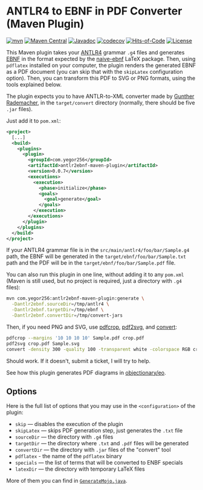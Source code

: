 # ANTLR4 to EBNF in PDF Converter (Maven Plugin)

[![mvn](https://github.com/yegor256/antlr2ebnf-maven-plugin/actions/workflows/mvn.yml/badge.svg)](https://github.com/yegor256/antlr2ebnf-maven-plugin/actions/workflows/mvn.yml)
[![Maven Central](https://img.shields.io/maven-central/v/com.yegor256/antlr2ebnf-maven-plugin.svg)](https://maven-badges.herokuapp.com/maven-central/com.yegor256/antlr2ebnf-maven-plugin)
[![Javadoc](http://www.javadoc.io/badge/com.yegor256/antlr2ebnf-maven-plugin.svg)](http://www.javadoc.io/doc/com.yegor256/antlr2ebnf-maven-plugin)
[![codecov](https://codecov.io/gh/yegor256/antlr2ebnf-maven-plugin/branch/master/graph/badge.svg)](https://codecov.io/gh/yegor256/antlr2ebnf-maven-plugin)
[![Hits-of-Code](https://hitsofcode.com/github/yegor256/antlr2ebnf-maven-plugin)](https://hitsofcode.com/view/github/yegor256/antlr2ebnf-maven-plugin)
[![License](https://img.shields.io/badge/license-MIT-green.svg)](https://github.com/yegor256/antlr2ebnf-maven-plugin/blob/master/LICENSE.txt)

This Maven plugin takes your
[ANTLR4](https://github.com/antlr/antlr4) grammar `.g4` files
and generates
[EBNF](https://en.wikipedia.org/wiki/Extended_Backus%E2%80%93Naur_form)
in the format expected by the
[naive-ebnf](https://ctan.org/pkg/naive-ebnf) LaTeX package.
Then, using `pdflatex` installed on your computer,
the plugin renders the generated EBNF as a PDF document
(you can skip that with the `skipLatex` configuration option).
Then, you can transform this PDF to SVG or PNG formats,
using the tools explained below.

The plugin expects you to have ANTLR-to-XML converter made by
[Gunther Rademacher](https://www.bottlecaps.de/convert/),
in the `target/convert`
directory (normally, there should be five `.jar` files).

Just add it to `pom.xml`:

```xml
<project>
  [...]
  <build>
    <plugins>
      <plugin>
        <groupId>com.yegor256</groupId>
        <artifactId>antlr2ebnf-maven-plugin</artifactId>
        <version>0.0.7</version>
        <executions>
          <execution>
            <phase>initialize</phase>
            <goals>
              <goal>generate</goal>
            </goals>
          </execution>
        </executions>
      </plugin>
    </plugins>
  </build>
</project>
```

If your ANTLR4 grammar file is in the `src/main/antlr4/foo/bar/Sample.g4` path,
the EBNF will be generated in the `target/ebnf/foo/bar/Sample.txt` path and
the PDF will be in the `target/ebnf/foo/bar/Sample.pdf` file.

You can also run this plugin in one line, without adding it to any `pom.xml`
(Maven is still used, but no project is required, just a directory
with `.g4` files):

```bash
mvn com.yegor256:antlr2ebnf-maven-plugin:generate \
  -Dantlr2ebnf.sourceDir=/tmp/antlr4 \
  -Dantlr2ebnf.targetDir=/tmp/ebnf \
  -Dantlr2ebnf.convertDir=/tmp/convert-jars
```

Then, if you need PNG and SVG, use
[pdfcrop](https://ctan.org/pkg/pdfcrop),
[pdf2svg](https://manpages.ubuntu.com/manpages/xenial/man1/pdf2svg.1.html),
and
[convert](https://imagemagick.org/script/convert.php):

```bash
pdfcrop --margins '10 10 10 10' Sample.pdf crop.pdf
pdf2svg crop.pdf Sample.svg
convert -density 300 -quality 100 -transparent white -colorspace RGB crop.pdf Sample.png
```

Should work. If it doesn't, submit a ticket, I will try to help.

See how this plugin generates PDF diagrams in
[objectionary/eo](https://github.com/objectionary/eo).

## Options

Here is the full list of options that you may use in the `<configuration>`
of the plugin:

* `skip` — disables the execution of the plugin
* `skipLatex` — skips PDF generation step, just generates the `.txt` file
* `sourceDir` — the directory with `.g4` files
* `targetDir` — the directory where `.txt` and `.pdf` files will be generated
* `convertDir` — the directory with `.jar` files of the "convert" tool
* `pdflatex` - the name of the `pdflatex` binary
* `specials` — the list of terms that will be converted to ENBF specials
* `latexDir` — the directory with temporary LaTeX files

More of them you can find in [`GenerateMojo.java`][mojo].

[mojo]: https://github.com/yegor256/antlr2ebnf-maven-plugin/blob/master/src/main/java/com/yegor256/antlr2ebnf/GenerateMojo.java
